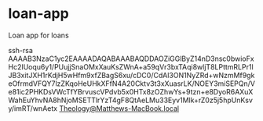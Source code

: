 # loan-app
Loan app for loans 


ssh-rsa AAAAB3NzaC1yc2EAAAADAQABAAABAQDDAOZiGGlByZ14nD3nsc0bwioFxHc2IUoqu6y1/PUujjSnaOMxXauKsZWnA+a59qVr3bxTAqi8wljT8LPttmRLPr1lJB3xitJXH1rKdjH5wHfm9xfZBagS6xu/cDC0/CdAl3ON1NyZRd+wNzmMf9gkeOfrmdVFQY7lzZKqoHeUHkXFfN4A20Cktv3t3xXuasrLK/NOEY3miSEPQn/Ve81ic2PHKDsVWcTfYBrvuscVPdvb5x0HTx8zOZhwYs+9tzn+e8DyoR6AXuXWahEuYhvNA8hNjoMSETTlrYzT4gF8QtAeLMu33Eyv1Mlk+rZ0z5j5hpUnKsvy/imRT/wnAetx Theology@Matthews-MacBook.local
